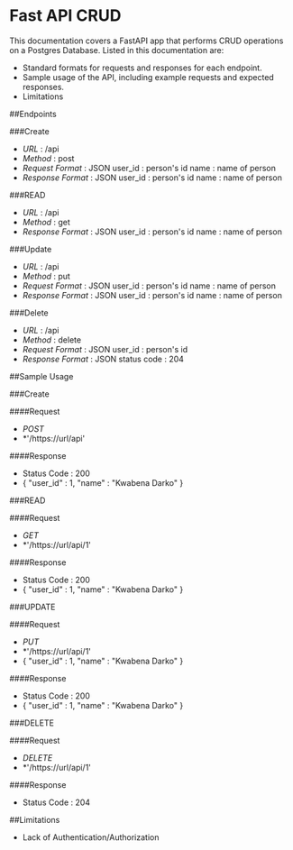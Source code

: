# Fast API CRUD #


This documentation covers a FastAPI app that performs CRUD operations on a Postgres Database.
Listed in this documentation are:
  - Standard formats for requests and responses for each endpoint.
  - Sample usage of the API, including example requests and expected responses.
  - Limitations


##Endpoints

###Create
- *URL* : /api
- *Method* : post
- *Request Format* : JSON
user_id : person's id
name : name of person
- *Response Format* : JSON
user_id : person's id
name : name of person


###READ
- *URL* : /api
- *Method* : get
- *Response Format* : JSON
user_id : person's id
name : name of person



###Update
- *URL* : /api
- *Method* : put
- *Request Format* : JSON
user_id : person's id
name : name of person
- *Response Format* : JSON
user_id : person's id
name : name of person


###Delete
- *URL* : /api
- *Method* : delete
- *Request Format* : JSON
user_id : person's id
- *Response Format* : JSON
status code : 204


##Sample Usage

###Create

####Request
- *POST*
- *'/https://url/api'

####Response
- Status Code : 200
- { "user_id" : 1, "name" : "Kwabena Darko" }


###READ

####Request
- *GET*
- *'/https://url/api/1'

####Response
- Status Code : 200
- { "user_id" : 1, "name" : "Kwabena Darko" }


###UPDATE

####Request
- *PUT*
- *'/https://url/api/1'
- { "user_id" : 1, "name" : "Kwabena Darko" }

####Response
- Status Code : 200
- { "user_id" : 1, "name" : "Kwabena Darko" }


###DELETE

####Request
- *DELETE*
- *'/https://url/api/1'

####Response
- Status Code : 204


##Limitations
- Lack of Authentication/Authorization

